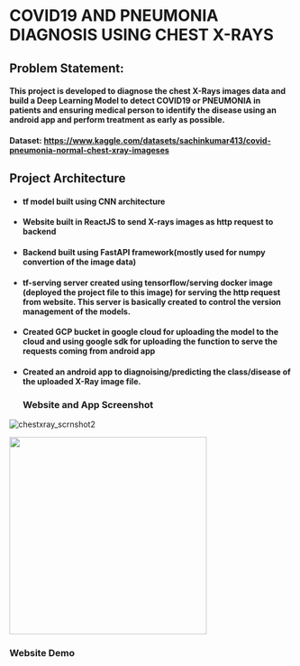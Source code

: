 # COVID19 AND PNEUMONIA DIAGNOSIS USING CHEST X-RAYS

## Problem Statement:
#### This project is developed to diagnose the chest X-Rays images data and build a Deep Learning Model to detect COVID19 or PNEUMONIA in patients and ensuring medical person to identify the disease using an android app and perform treatment as early as possible.
#### Dataset: https://www.kaggle.com/datasets/sachinkumar413/covid-pneumonia-normal-chest-xray-imageses

## Project Architecture
- #### tf model built using CNN architecture
- #### Website built in ReactJS to send X-rays images as http request to backend
- #### Backend built using FastAPI framework(mostly used for numpy convertion of the image data)
- #### tf-serving server created using tensorflow/serving docker image (deployed the project file to this image) for serving the http request from website. This server is basically created to control the version management of the models.
- #### Created GCP bucket in google cloud for uploading the model to the cloud and using google sdk for uploading the function to serve the requests coming from android app
- #### Created an android app to diagnoising/predicting the class/disease of the uploaded X-Ray image file.

  ### Website and App Screenshot
 ![chestxray_scrnshot2](https://github.com/guddushah/Covid19-Pneumonia-diagnosis-using-chest-XRays-Deep-Learning/assets/40028193/4e1765b8-35c3-43ea-8a6d-f0ab149d90f6)

  <img src="https://github.com/guddushah/Covid19-Pneumonia-diagnosis-using-chest-XRays-Deep-Learning/assets/40028193/e4ab42bc-3902-4006-9d32-c39f977bdbaf" width="350">

  ### Website Demo

  

